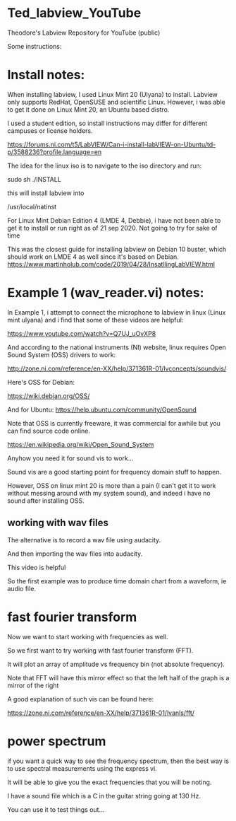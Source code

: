 # Ted_labview_YouTube
Theodore's Labview Repository for YouTube (public)


Some instructions:


<h1> Install notes: </h1>
When installing labview, I used Linux Mint 20 (Ulyana) to install.
Labview only supports RedHat, OpenSUSE and scientific Linux. However, i was able to get it done on Linux Mint 20, an Ubuntu based distro.

I used a student edition, so install instructions may differ for different campuses or license holders.

https://forums.ni.com/t5/LabVIEW/Can-i-install-labVIEW-on-Ubuntu/td-p/3588236?profile.language=en

The idea for the linux iso is to navigate to the iso directory and run:

sudo sh ./INSTALL

this will install labview into 

/usr/local/natinst

For Linux Mint Debian Edition 4 (LMDE 4, Debbie), i have not been able to get it to install or run right as of 21 sep 2020.
Not going to try for sake of time

This was the closest guide for installing labview on Debian 10 buster, which should work on LMDE 4 as well since it's based on Debian.
https://www.martinholub.com/code/2019/04/28/InsatllingLabVIEW.html


<h1> Example 1 (wav_reader.vi)  notes: </h1>

In Example 1, i attempt to connect the microphone to labview in linux (Linux mint ulyana) and i find that some of these videos are helpful:

https://www.youtube.com/watch?v=Q7UJ_uOvXP8

And according to the national instruments (NI) website, linux requires Open Sound System (OSS) drivers to work:

http://zone.ni.com/reference/en-XX/help/371361R-01/lvconcepts/soundvis/

Here's OSS for Debian:

https://wiki.debian.org/OSS/


And for Ubuntu:
https://help.ubuntu.com/community/OpenSound

Note that OSS is currently freeware, it was commercial for awhile but you can find source code online.

https://en.wikipedia.org/wiki/Open_Sound_System

Anyhow you need it for sound vis to work...

Sound vis are a good starting point for frequency domain stuff to happen.

However, OSS on linux mint 20 is more than a pain (I can't get it to work without messing around with my system sound), and indeed i have no sound after installing OSS.

<h2> working with wav files </h2>

The alternative is to record a wav file using audacity.

And then importing the wav files into audacity.

This video is helpful


So the first example was to produce time domain chart from a waveform, ie audio file.


<h1> fast fourier transform </h1>

Now we want to start working with frequencies as well.

So we first want to try working with fast fourier transform (FFT).

It will plot an array of amplitude vs frequency bin (not absolute frequency).

Note that FFT will have this mirror effect so that the left half of the graph is a mirror of the right

A good explanation of such vis can be found here:

https://zone.ni.com/reference/en-XX/help/371361R-01/lvanls/fft/




<h1> power spectrum </h1>

if you want a quick way to see the frequency spectrum, then the best way is to use spectral measurements using the express vi.

It will be able to give you the exact frequencies that you will be noting.

I have a sound file which is a C in the guitar string going at 130 Hz.

You can use it to test things out...

